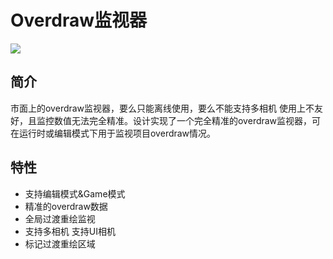 # Overdraw监视器
![](1.gif)
## 简介
市面上的overdraw监视器，要么只能离线使用，要么不能支持多相机 使用上不友好，且监控数值无法完全精准。设计实现了一个完全精准的overdraw监视器，可在运行时或编辑模式下用于监视项目overdraw情况。
## 特性
- 支持编辑模式&Game模式
- 精准的overdraw数据
- 全局过渡重绘监视
- 支持多相机 支持UI相机
- 标记过渡重绘区域

